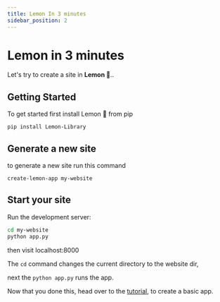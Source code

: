 ```yaml
---
title: Lemon In 3 minutes
sidebar_position: 2
---
```


# Lemon in 3 minutes

Let's try to create a site in **Lemon 🍋**..

## Getting Started

To get started first install Lemon 🍋 from pip

```
pip install Lemon-Library
```

## Generate a new site

to generate a new site run this command

```
create-lemon-app my-website
```

## Start your site

Run the development server:

```bash
cd my-website
python app.py
```

then visit localhost:8000

The `cd` command changes the current directory to the website dir,

next the `python app.py` runs the app.

Now that you done this, head over to the [tutorial](tutorial/intro-to-tutorial), to create a basic app.